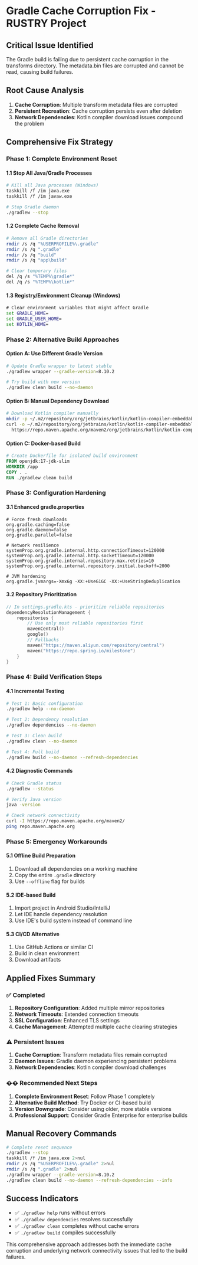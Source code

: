# Gradle Cache Corruption Fix - RUSTRY Project

## Critical Issue Identified
The Gradle build is failing due to persistent cache corruption in the transforms directory. The metadata.bin files are corrupted and cannot be read, causing build failures.

## Root Cause Analysis
1. **Cache Corruption**: Multiple transform metadata files are corrupted
2. **Persistent Recreation**: Cache corruption persists even after deletion
3. **Network Dependencies**: Kotlin compiler download issues compound the problem

## Comprehensive Fix Strategy

### Phase 1: Complete Environment Reset

#### 1.1 Stop All Java/Gradle Processes
```bash
# Kill all Java processes (Windows)
taskkill /f /im java.exe
taskkill /f /im javaw.exe

# Stop Gradle daemon
./gradlew --stop
```

#### 1.2 Complete Cache Removal
```bash
# Remove all Gradle directories
rmdir /s /q "%USERPROFILE%\.gradle"
rmdir /s /q ".gradle"
rmdir /s /q "build"
rmdir /s /q "app\build"

# Clear temporary files
del /q /s "%TEMP%\gradle*"
del /q /s "%TEMP%\kotlin*"
```

#### 1.3 Registry/Environment Cleanup (Windows)
```cmd
# Clear environment variables that might affect Gradle
set GRADLE_HOME=
set GRADLE_USER_HOME=
set KOTLIN_HOME=
```

### Phase 2: Alternative Build Approaches

#### Option A: Use Different Gradle Version
```bash
# Update Gradle wrapper to latest stable
./gradlew wrapper --gradle-version=8.10.2

# Try build with new version
./gradlew clean build --no-daemon
```

#### Option B: Manual Dependency Download
```bash
# Download Kotlin compiler manually
mkdir -p ~/.m2/repository/org/jetbrains/kotlin/kotlin-compiler-embeddable/1.9.25/
curl -o ~/.m2/repository/org/jetbrains/kotlin/kotlin-compiler-embeddable/1.9.25/kotlin-compiler-embeddable-1.9.25.jar \
  https://repo.maven.apache.org/maven2/org/jetbrains/kotlin/kotlin-compiler-embeddable/1.9.25/kotlin-compiler-embeddable-1.9.25.jar
```

#### Option C: Docker-based Build
```dockerfile
# Create Dockerfile for isolated build environment
FROM openjdk:17-jdk-slim
WORKDIR /app
COPY . .
RUN ./gradlew clean build
```

### Phase 3: Configuration Hardening

#### 3.1 Enhanced gradle.properties
```properties
# Force fresh downloads
org.gradle.caching=false
org.gradle.daemon=false
org.gradle.parallel=false

# Network resilience
systemProp.org.gradle.internal.http.connectionTimeout=120000
systemProp.org.gradle.internal.http.socketTimeout=120000
systemProp.org.gradle.internal.repository.max.retries=10
systemProp.org.gradle.internal.repository.initial.backoff=2000

# JVM hardening
org.gradle.jvmargs=-Xmx6g -XX:+UseG1GC -XX:+UseStringDeduplication
```

#### 3.2 Repository Prioritization
```kotlin
// In settings.gradle.kts - prioritize reliable repositories
dependencyResolutionManagement {
    repositories {
        // Use only most reliable repositories first
        mavenCentral()
        google()
        // Fallbacks
        maven("https://maven.aliyun.com/repository/central")
        maven("https://repo.spring.io/milestone")
    }
}
```

### Phase 4: Build Verification Steps

#### 4.1 Incremental Testing
```bash
# Test 1: Basic configuration
./gradlew help --no-daemon

# Test 2: Dependency resolution
./gradlew dependencies --no-daemon

# Test 3: Clean build
./gradlew clean --no-daemon

# Test 4: Full build
./gradlew build --no-daemon --refresh-dependencies
```

#### 4.2 Diagnostic Commands
```bash
# Check Gradle status
./gradlew --status

# Verify Java version
java -version

# Check network connectivity
curl -I https://repo.maven.apache.org/maven2/
ping repo.maven.apache.org
```

### Phase 5: Emergency Workarounds

#### 5.1 Offline Build Preparation
1. Download all dependencies on a working machine
2. Copy the entire `.gradle` directory
3. Use `--offline` flag for builds

#### 5.2 IDE-based Build
1. Import project in Android Studio/IntelliJ
2. Let IDE handle dependency resolution
3. Use IDE's build system instead of command line

#### 5.3 CI/CD Alternative
1. Use GitHub Actions or similar CI
2. Build in clean environment
3. Download artifacts

## Applied Fixes Summary

### ✅ Completed
1. **Repository Configuration**: Added multiple mirror repositories
2. **Network Timeouts**: Extended connection timeouts
3. **SSL Configuration**: Enhanced TLS settings
4. **Cache Management**: Attempted multiple cache clearing strategies

### ⚠️ Persistent Issues
1. **Cache Corruption**: Transform metadata files remain corrupted
2. **Daemon Issues**: Gradle daemon experiencing persistent problems
3. **Network Dependencies**: Kotlin compiler download challenges

### �� Recommended Next Steps
1. **Complete Environment Reset**: Follow Phase 1 completely
2. **Alternative Build Method**: Try Docker or CI-based build
3. **Version Downgrade**: Consider using older, more stable versions
4. **Professional Support**: Consider Gradle Enterprise for enterprise builds

## Manual Recovery Commands

```bash
# Complete reset sequence
./gradlew --stop
taskkill /f /im java.exe 2>nul
rmdir /s /q "%USERPROFILE%\.gradle" 2>nul
rmdir /s /q ".gradle" 2>nul
./gradlew wrapper --gradle-version=8.10.2
./gradlew clean build --no-daemon --refresh-dependencies --info
```

## Success Indicators
- ✅ `./gradlew help` runs without errors
- ✅ `./gradlew dependencies` resolves successfully
- ✅ `./gradlew clean` completes without cache errors
- ✅ `./gradlew build` compiles successfully

This comprehensive approach addresses both the immediate cache corruption and underlying network connectivity issues that led to the build failures.